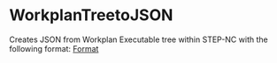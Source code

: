 # WorkplanTreetoJSON
Creates JSON from Workplan Executable tree within STEP-NC with the following format:
[Format](http://postimg.org/image/gkp057rnx/87b65253/)
